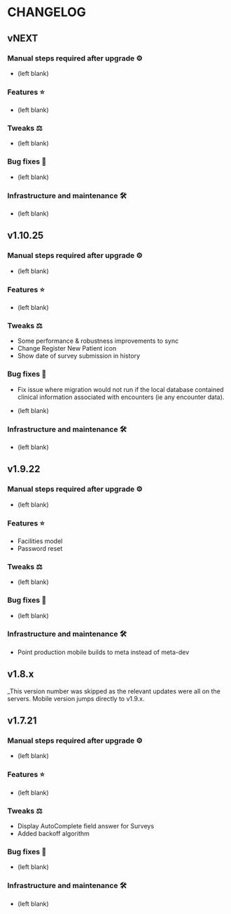 # CHANGELOG

## vNEXT

### Manual steps required after upgrade ⚙

- (left blank)

### Features ⭐

- (left blank)

### Tweaks ⚖️

- (left blank)

### Bug fixes 🐛

- (left blank)

### Infrastructure and maintenance 🛠

- (left blank)

## v1.10.25

### Manual steps required after upgrade ⚙

- (left blank)

### Features ⭐

- (left blank)

### Tweaks ⚖️

- Some performance & robustness improvements to sync
- Change Register New Patient icon
- Show date of survey submission in history

### Bug fixes 🐛

- Fix issue where migration would not run if the local database contained
clinical information associated with encounters (ie any encounter data).

- (left blank)

### Infrastructure and maintenance 🛠

- (left blank)

## v1.9.22

### Manual steps required after upgrade ⚙

- (left blank)

### Features ⭐

- Facilities model
- Password reset

### Tweaks ⚖️

- (left blank)

### Bug fixes 🐛

- (left blank)

### Infrastructure and maintenance 🛠

- Point production mobile builds to meta instead of meta-dev

## v1.8.x

_This version number was skipped as the relevant updates were all on the 
servers. Mobile version jumps directly to v1.9.x.

## v1.7.21

### Manual steps required after upgrade ⚙

- (left blank)

### Features ⭐

- (left blank)

### Tweaks ⚖️

- Display AutoComplete field answer for Surveys
- Added backoff algorithm

### Bug fixes 🐛

- (left blank)

### Infrastructure and maintenance 🛠

- (left blank)
